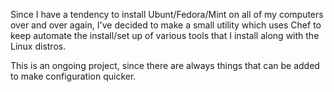 Since I have a tendency to install Ubunt/Fedora/Mint on all of my computers over and over again, I've decided to make a small
utility which uses Chef to keep automate the install/set up of various tools that I install along with the Linux distros.

This is an ongoing project, since there are always things that can be added to make configuration quicker.
